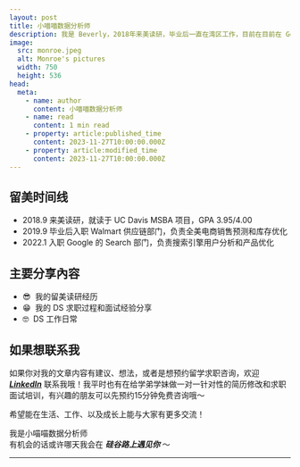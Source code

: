 ```yaml
---
layout: post
title: 小喵喵数据分析师
description: 我是 Beverly，2018年来美读研，毕业后一直在湾区工作，目前在目前在 Google 担任 Data Scientist。如果对美国读研、工作感兴趣，欢迎关注我的更新哦～
image:
  src: monroe.jpeg
  alt: Monroe's pictures
  width: 750
  height: 536
head:
  meta:
    - name: author
      content: 小喵喵数据分析师
    - name: read
      content: 1 min read
    - property: article:published_time
      content: 2023-11-27T10:00:00.000Z
    - property: article:modified_time
      content: 2023-11-27T10:00:00.000Z
---
```



## 留美时间线
* 2018.9 来美读研，就读于 UC Davis MSBA 项目，GPA 3.95/4.00
* 2019.9 毕业后入职 Walmart 供应链部门，负责全美电商销售预测和库存优化
* 2022.1 入职 Google 的 Search 部门，负责搜索引擎用户分析和产品优化

## 主要分享內容

* 😎  我的留美读研经历
* 😁  我的 DS 求职过程和面试经验分享
* 🤓  DS 工作日常

## 如果想联系我
如果你对我的文章内容有建议、想法，或者是想预约留学求职咨询，欢迎 **_[LinkedIn](https://www.linkedin.com/in/yutonghuang/)_** 联系我哦！我平时也有在给学弟学妹做一对一针对性的简历修改和求职面试培训，有兴趣的朋友可以先预约15分钟免费咨询哦～

希望能在生活、工作、以及成长上能与大家有更多交流！

我是小喵喵数据分析师  
有机会的话或许哪天我会在 _**硅谷路上遇见你**_ ～

---
